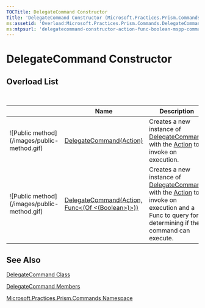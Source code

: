 ```yaml
---
TOCTitle: DelegateCommand Constructor
Title: 'DelegateCommand Constructor (Microsoft.Practices.Prism.Commands)'
ms:assetid: 'Overload:Microsoft.Practices.Prism.Commands.DelegateCommand.\#ctor'
ms:mtpsurl: 'delegatecommand-constructor-action-func-boolean-mspp-commands.md'
---
```


# DelegateCommand Constructor

## Overload List
 
<table>

<thead>
<tr class="header">
<th> </th>
<th>Name</th>
<th>Description</th>
</tr>
</thead>
<tbody>
<tr class="odd">
<td>![Public method](/images/public-method.gif)</td>
<td><a href="https://msdn.microsoft.com/library/microsoft.practices.prism.commands.delegatecommand.">DelegateCommand(Action)</a></td>
<td><div class="summary">
Creates a new instance of <a href="https://msdn.microsoft.com/library/microsoft.practices.prism.commands.delegatecommand">DelegateCommand</a> with the <a href="http://msdn.microsoft.com/en-us/library/bb534741">Action</a> to invoke on execution.
</div></td>
</tr>
<tr class="even">
<td>![Public method](/images/public-method.gif)</td>
<td><a href="https://msdn.microsoft.com/library/microsoft.practices.prism.commands.delegatecommand.">DelegateCommand(Action, Func&lt;(Of &lt;(Boolean&gt;)&gt;))</a></td>
<td><div class="summary">
Creates a new instance of <a href="https://msdn.microsoft.com/library/microsoft.practices.prism.commands.delegatecommand">DelegateCommand</a> with the <a href="http://msdn.microsoft.com/en-us/library/bb534741">Action</a> to invoke on execution and a Func to query for determining if the command can execute.
</div></td>
</tr>
</tbody>
</table>

## See Also

[DelegateCommand Class](delegatecommand-class-mspp-commands)

[DelegateCommand Members](delegatecommand-members-mspp-commands)

[Microsoft.Practices.Prism.Commands Namespace](mspp-commands-namespace)